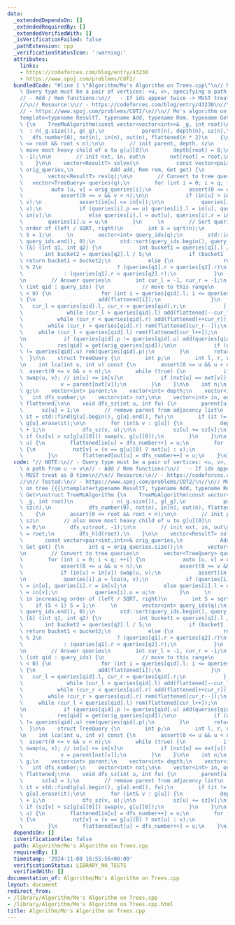 ```yaml
---
data:
  _extendedDependsOn: []
  _extendedRequiredBy: []
  _extendedVerifiedWith: []
  _isVerificationFailed: false
  _pathExtension: cpp
  _verificationStatusIcon: ':warning:'
  attributes:
    links:
    - https://codeforces.com/blog/entry/43230
    - https://www.spoj.com/problems/COT2/
  bundledCode: "#line 1 \"Algorithm/Mo's Algorithm on Trees.cpp\"\n// NOTE:\n// -\
    \ Query type must be a pair of vertices: <u, v>, specifying a path from u -> v\n\
    // - Add / Rem functions:\n//   - If ids appear twice -> MUST treat as 0 time\n\
    //\n// Resource:\n// - https://codeforces.com/blog/entry/43230\n//\n// Tested:\n\
    // - https://www.spoj.com/problems/COT2/\n//\n// Mo's algorithm on tree {{{\n\
    template<typename ResultT, typename Add, typename Rem, typename Get>\nstruct TreeMoAlgorithm\
    \ {\n    TreeMoAlgorithm(const vector<vector<int>>& _g, int root)\n          \
    \  : n(_g.size()), g(_g),\n            parent(n), depth(n), sz(n),\n         \
    \   dfs_number(0), nxt(n), in(n), out(n), flattened(n * 2)\n    {\n        assert(0\
    \ <= root && root < n);\n\n        // init parent, depth, sz\n        // also\
    \ move most heavy child of u to g[u][0]\n        depth[root] = 0;\n        dfs_sz(root,\
    \ -1);\n\n        // init nxt, in, out\n        nxt[root] = root;\n        dfs_hld(root);\n\
    \    }\n\n    vector<ResultT> solve(\n            const vector<pair<int,int>>&\
    \ orig_queries,\n            Add add, Rem rem, Get get) {\n        int q = orig_queries.size();\n\
    \        vector<ResultT> res(q);\n\n        // Convert to tree queries\n     \
    \   vector<TreeQuery> queries(q);\n        for (int i = 0; i < q; ++i) {\n   \
    \         auto [u, v] = orig_queries[i];\n            assert(0 <= u && u < n);\n\
    \            assert(0 <= v && v < n);\n\n            if (in[u] > in[v]) swap(u,\
    \ v);\n            assert(in[u] <= in[v]);\n\n            queries[i].p = lca(u,\
    \ v);\n            if (queries[i].p == u) queries[i].l = in[u], queries[i].r =\
    \ in[v];\n            else queries[i].l = out[u], queries[i].r = in[v];\n    \
    \        queries[i].u = u;\n        }\n     \n        // Sort queries in increasing\
    \ order of (left / SQRT, right)\n        int S = sqrt(n);\n        if (S < 1)\
    \ S = 1;\n     \n        vector<int> query_ids(q);\n        std::iota(query_ids.begin(),\
    \ query_ids.end(), 0);\n        std::sort(query_ids.begin(), query_ids.end(),\
    \ [&] (int q1, int q2) {\n            int bucket1 = queries[q1].l / S;\n     \
    \       int bucket2 = queries[q2].l / S;\n            if (bucket1 != bucket2)\
    \ return bucket1 < bucket2;\n            else {\n                return bucket1\
    \ % 2\n                        ? (queries[q1].r > queries[q2].r)\n           \
    \             : (queries[q1].r < queries[q2].r);\n            }\n        });\n\
    \n        // Answer queries\n        int cur_l = -1, cur_r = -1;\n        for\
    \ (int qid : query_ids) {\n            // move to this range\n            if (cur_l\
    \ < 0) {\n                for (int i = queries[qid].l; i <= queries[qid].r; ++i)\
    \ {\n                    add(flattened[i]);\n                }\n             \
    \   cur_l = queries[qid].l, cur_r = queries[qid].r;\n            } else {\n  \
    \              while (cur_l > queries[qid].l) add(flattened[--cur_l]);\n     \
    \           while (cur_r < queries[qid].r) add(flattened[++cur_r]);\n        \
    \        while (cur_r > queries[qid].r) rem(flattened[cur_r--]);\n           \
    \     while (cur_l < queries[qid].l) rem(flattened[cur_l++]);\n            }\n\
    \n            if (queries[qid].p != queries[qid].u) add(queries[qid].p);\n\n \
    \           res[qid] = get(orig_queries[qid]);\n\n            if (queries[qid].p\
    \ != queries[qid].u) rem(queries[qid].p);\n        }\n        return res;\n  \
    \  }\n\n    struct TreeQuery {\n        int p;\n        int l, r, u;\n    };\n\
    \n    int lca(int u, int v) const {\n        assert(0 <= u && u < n);\n      \
    \  assert(0 <= v && v < n);\n        while (true) {\n            if (in[u] > in[v])\
    \ swap(u, v); // in[u] <= in[v]\n            if (nxt[u] == nxt[v]) return u;\n\
    \            v = parent[nxt[v]];\n        }\n    }\n\n    int n;\n    vector<vector<int>>\
    \ g;\n    vector<int> parent;\n    vector<int> depth;\n    vector<int> sz;\n \
    \   int dfs_number;\n    vector<int> nxt;\n\n    vector<int> in, out;\n    vector<int>\
    \ flattened;\n\n    void dfs_sz(int u, int fu) {\n        parent[u] = fu;\n  \
    \      sz[u] = 1;\n        // remove parent from adjacency list\n        auto\
    \ it = std::find(g[u].begin(), g[u].end(), fu);\n        if (it != g[u].end())\
    \ g[u].erase(it);\n\n        for (int& v : g[u]) {\n            depth[v] = depth[u]\
    \ + 1;\n            dfs_sz(v, u);\n\n            sz[u] += sz[v];\n           \
    \ if (sz[v] > sz[g[u][0]]) swap(v, g[u][0]);\n        }\n    }\n\n    void dfs_hld(int\
    \ u) {\n        flattened[in[u] = dfs_number++] = u;\n        for (int v : g[u])\
    \ {\n            nxt[v] = (v == g[u][0] ? nxt[u] : v);\n            dfs_hld(v);\n\
    \        }\n        flattened[out[u] = dfs_number++] = u;\n    }\n};\n// }}}\n"
  code: "// NOTE:\n// - Query type must be a pair of vertices: <u, v>, specifying\
    \ a path from u -> v\n// - Add / Rem functions:\n//   - If ids appear twice ->\
    \ MUST treat as 0 time\n//\n// Resource:\n// - https://codeforces.com/blog/entry/43230\n\
    //\n// Tested:\n// - https://www.spoj.com/problems/COT2/\n//\n// Mo's algorithm\
    \ on tree {{{\ntemplate<typename ResultT, typename Add, typename Rem, typename\
    \ Get>\nstruct TreeMoAlgorithm {\n    TreeMoAlgorithm(const vector<vector<int>>&\
    \ _g, int root)\n            : n(_g.size()), g(_g),\n            parent(n), depth(n),\
    \ sz(n),\n            dfs_number(0), nxt(n), in(n), out(n), flattened(n * 2)\n\
    \    {\n        assert(0 <= root && root < n);\n\n        // init parent, depth,\
    \ sz\n        // also move most heavy child of u to g[u][0]\n        depth[root]\
    \ = 0;\n        dfs_sz(root, -1);\n\n        // init nxt, in, out\n        nxt[root]\
    \ = root;\n        dfs_hld(root);\n    }\n\n    vector<ResultT> solve(\n     \
    \       const vector<pair<int,int>>& orig_queries,\n            Add add, Rem rem,\
    \ Get get) {\n        int q = orig_queries.size();\n        vector<ResultT> res(q);\n\
    \n        // Convert to tree queries\n        vector<TreeQuery> queries(q);\n\
    \        for (int i = 0; i < q; ++i) {\n            auto [u, v] = orig_queries[i];\n\
    \            assert(0 <= u && u < n);\n            assert(0 <= v && v < n);\n\n\
    \            if (in[u] > in[v]) swap(u, v);\n            assert(in[u] <= in[v]);\n\
    \n            queries[i].p = lca(u, v);\n            if (queries[i].p == u) queries[i].l\
    \ = in[u], queries[i].r = in[v];\n            else queries[i].l = out[u], queries[i].r\
    \ = in[v];\n            queries[i].u = u;\n        }\n     \n        // Sort queries\
    \ in increasing order of (left / SQRT, right)\n        int S = sqrt(n);\n    \
    \    if (S < 1) S = 1;\n     \n        vector<int> query_ids(q);\n        std::iota(query_ids.begin(),\
    \ query_ids.end(), 0);\n        std::sort(query_ids.begin(), query_ids.end(),\
    \ [&] (int q1, int q2) {\n            int bucket1 = queries[q1].l / S;\n     \
    \       int bucket2 = queries[q2].l / S;\n            if (bucket1 != bucket2)\
    \ return bucket1 < bucket2;\n            else {\n                return bucket1\
    \ % 2\n                        ? (queries[q1].r > queries[q2].r)\n           \
    \             : (queries[q1].r < queries[q2].r);\n            }\n        });\n\
    \n        // Answer queries\n        int cur_l = -1, cur_r = -1;\n        for\
    \ (int qid : query_ids) {\n            // move to this range\n            if (cur_l\
    \ < 0) {\n                for (int i = queries[qid].l; i <= queries[qid].r; ++i)\
    \ {\n                    add(flattened[i]);\n                }\n             \
    \   cur_l = queries[qid].l, cur_r = queries[qid].r;\n            } else {\n  \
    \              while (cur_l > queries[qid].l) add(flattened[--cur_l]);\n     \
    \           while (cur_r < queries[qid].r) add(flattened[++cur_r]);\n        \
    \        while (cur_r > queries[qid].r) rem(flattened[cur_r--]);\n           \
    \     while (cur_l < queries[qid].l) rem(flattened[cur_l++]);\n            }\n\
    \n            if (queries[qid].p != queries[qid].u) add(queries[qid].p);\n\n \
    \           res[qid] = get(orig_queries[qid]);\n\n            if (queries[qid].p\
    \ != queries[qid].u) rem(queries[qid].p);\n        }\n        return res;\n  \
    \  }\n\n    struct TreeQuery {\n        int p;\n        int l, r, u;\n    };\n\
    \n    int lca(int u, int v) const {\n        assert(0 <= u && u < n);\n      \
    \  assert(0 <= v && v < n);\n        while (true) {\n            if (in[u] > in[v])\
    \ swap(u, v); // in[u] <= in[v]\n            if (nxt[u] == nxt[v]) return u;\n\
    \            v = parent[nxt[v]];\n        }\n    }\n\n    int n;\n    vector<vector<int>>\
    \ g;\n    vector<int> parent;\n    vector<int> depth;\n    vector<int> sz;\n \
    \   int dfs_number;\n    vector<int> nxt;\n\n    vector<int> in, out;\n    vector<int>\
    \ flattened;\n\n    void dfs_sz(int u, int fu) {\n        parent[u] = fu;\n  \
    \      sz[u] = 1;\n        // remove parent from adjacency list\n        auto\
    \ it = std::find(g[u].begin(), g[u].end(), fu);\n        if (it != g[u].end())\
    \ g[u].erase(it);\n\n        for (int& v : g[u]) {\n            depth[v] = depth[u]\
    \ + 1;\n            dfs_sz(v, u);\n\n            sz[u] += sz[v];\n           \
    \ if (sz[v] > sz[g[u][0]]) swap(v, g[u][0]);\n        }\n    }\n\n    void dfs_hld(int\
    \ u) {\n        flattened[in[u] = dfs_number++] = u;\n        for (int v : g[u])\
    \ {\n            nxt[v] = (v == g[u][0] ? nxt[u] : v);\n            dfs_hld(v);\n\
    \        }\n        flattened[out[u] = dfs_number++] = u;\n    }\n};\n// }}}"
  dependsOn: []
  isVerificationFile: false
  path: Algorithm/Mo's Algorithm on Trees.cpp
  requiredBy: []
  timestamp: '2024-11-08 16:55:56+00:00'
  verificationStatus: LIBRARY_NO_TESTS
  verifiedWith: []
documentation_of: Algorithm/Mo's Algorithm on Trees.cpp
layout: document
redirect_from:
- /library/Algorithm/Mo's Algorithm on Trees.cpp
- /library/Algorithm/Mo's Algorithm on Trees.cpp.html
title: Algorithm/Mo's Algorithm on Trees.cpp
---
```

